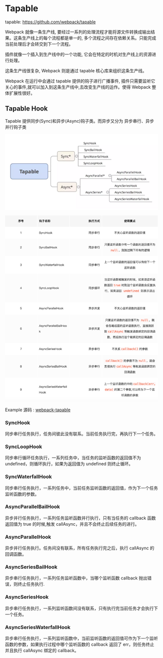 # Tapable

tapable: https://github.com/webpack/tapable

Webpack 就像一条生产线, 要经过一系列的处理流程才能将源文件转换成输出结果。这条生产线上的每个流程都是单一的, 多个流程之间存在依赖关系。只能完成当前处理后才会转交到下一个流程。

插件就像一个插入到生产线中的一个功能, 它会在特定的时机对生产线上的资源进行处理。

这条生产线很复杂, Webpack 则是通过 tapable 核心库来组织这条生产线。

Webpack 在运行中会通过 tapable 提供的钩子进行广播事件, 插件只需要监听它关心的事件,就可以加入到这条生产线中,去改变生产线的运作。使得 Webpack 整体扩展性很好。

## Tapable Hook

Tapable 提供同步(Sync)和异步(Async)钩子类。而异步又分为 异步串行、异步并行钩子类

![Tapable32.png](../img/Tapable32.png)

![Tapable31.png](../img/Tapable31.png)

Example 源码 : [webpack-tapable](https://github.com/ShenBao/webpack-demo/webpack-tapable)

### SyncHook

同步串行任务执行，任务间彼此没有联系。当前任务执行完，再执行下一个任务。

### SyncLoopHook

同步串行循环任务执行，一系列任务中，当任务的监听函数的返回值不为 undefined，则循环执行，如果为返回值为 undefined 则终止循环。

### SyncWaterfallHook

同步串行任务执行，一系列任务中，当前任务监听函数的返回值，作为下一个任务监听函数的参数。

### AsyncParallelBailHook

异步并行任务执行，一系列任务监听函数并行执行，只有当任务的 callback 函数返回值为 true 的时候,触发 callAsync，并且不会终止后续任务的进行。

### AsyncParallelHook

异步并行任务执行。任务间没有联系，所有任务执行完之后，执行 callAsync 的回调函数。

### AsyncSeriesBailHook

异步串行任务执行，一系列任务监听函数中，当哪个监听函数 callback 抛出错误，则终止任务执行.

### AsyncSeriesHook

异步串行任务执行，一系列监听函数间没有联系，只有执行完当前任务才会执行下一个任务。

### AsyncSeriesWaterfallHook

异步串行任务执行，一系列监听函数中，当前监听函数的返回值可作为下一个监听函数的参数，如果执行过程中哪个监听函数的 callback 返回了 err，则任务终止并且执行 callAsync 绑定的 callback。

